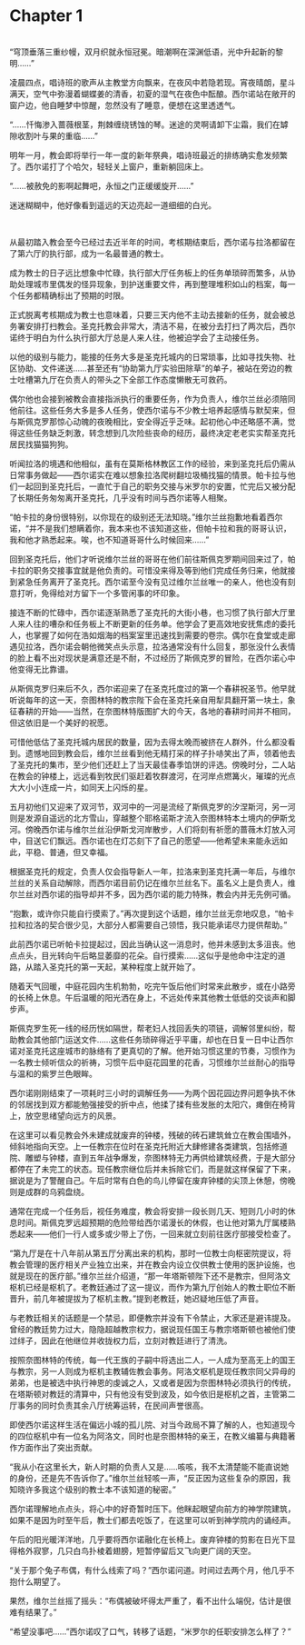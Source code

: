 # Chapter 1

<br>
“穹顶垂落三重纱幔，双月织就永恒冠冕。暗潮啊在深渊低语，光中升起新的黎明……”

凌晨四点，唱诗班的歌声从主教堂方向飘来，在夜风中若隐若现。宵夜晴朗，星斗满天，空气中弥漫着蝴蝶姜的清香，初夏的湿气在夜色中酝酿。西尔诺站在敞开的窗户边，他自睡梦中惊醒，忽然没有了睡意，便想在这里透透气。

“……忏悔渗入蔷薇根茎，荆棘缠绕锈蚀的琴。迷途的灵啊请卸下尘霜，我们在罅隙收割叶与果的重临……”

明年一月，教会即将举行一年一度的新年祭典，唱诗班最近的排练确实愈发频繁了。西尔诺打了个哈欠，轻轻关上窗户，重新躺回床上。

“……被赦免的影啊起舞吧，永恒之门正缓缓旋开……”

迷迷糊糊中，他好像看到遥远的天边亮起一道细细的白光。

<br>

从最初踏入教会至今已经过去近半年的时间，考核期结束后，西尔诺与拉洛都留在了第六厅的执行部，成为一名最普通的教士。

成为教士的日子远比想象中忙碌，执行部大厅任务板上的任务单琐碎而繁多，从协助处理城市里偶发的怪异现象，到护送重要文件，再到整理堆积如山的档案，每一个任务都精确标出了预期的时限。

正式脱离考核期成为教士也意味着，只要三天内他不主动去接新的任务，就会被总务署安排打扫教会。圣克托教会非常大，清洁不易，在被分去打扫了两次后，西尔诺终于明白为什么执行部大厅总是人来人往，他被迫学会了主动接任务。

以他的级别与能力，能接的任务大多是圣克托城内的日常琐事，比如寻找失物、社区协助、文件递送……甚至还有“协助第九厅实验田除草”的单子，被站在旁边的教士吐槽第九厅在负责人的带头之下全部工作态度懒散无可救药。

偶尔他也会接到被教会直接指派执行的重要任务，作为负责人，维尔兰丝必须陪同他前往。这些任务大多是多人任务，使西尔诺与不少教士培养起感情与默契来，但与斯佩克罗那惊心动魄的夜晚相比，安全得近乎乏味。起初他心中还略感不满，觉得这些任务缺乏刺激，转念想到几次险些丧命的经历，最终决定老老实实帮圣克托居民找猫猫狗狗。

听闻拉洛的境遇和他相似，虽有在莫斯格林教区工作的经验，来到圣克托后仍需从日常事务做起——西尔诺实在难以想象拉洛爬树翻垃圾桶找猫的情景。帕卡拉与他们一起回到圣克托后，一直忙于自己的职务交接与米罗尔的安置，忙完后又被分配了长期任务匆匆离开圣克托，几乎没有时间与西尔诺等人相聚。

“帕卡拉的身份很特别，以你现在的级别还无法知晓。”维尔兰丝抱歉地看着西尔诺，“并不是我们想瞒着你，我本来也不该知道这些，但帕卡拉和我的哥哥认识，我和他才熟悉起来。唉，也不知道哥哥什么时候回来……”

回到圣克托后，他们才听说维尔兰丝的哥哥在他们前往斯佩克罗期间回来过了，帕卡拉的职务交接事宜就是他负责的。可惜没来得及等到他们完成任务归来，他就接到紧急任务离开了圣克托。西尔诺至今没有见过维尔兰丝唯一的亲人，他也没有刻意打听，免得给对方留下一个多管闲事的坏印象。

接连不断的忙碌中，西尔诺逐渐熟悉了圣克托的大街小巷，也习惯了执行部大厅里人来人往的嘈杂和任务板上不断更新的任务单。他学会了更高效地安抚焦虑的委托人，也掌握了如何在浩如烟海的档案室里迅速找到需要的卷宗。偶尔在食堂或走廊遇见拉洛，西尔诺会朝他微笑点头示意，拉洛通常没有什么回复，那张没什么表情的脸上看不出对现状是满意还是不耐，不过经历了斯佩克罗的冒险，在西尔诺心中他变得无比靠谱。

从斯佩克罗归来后不久，西尔诺迎来了在圣克托度过的第一个春耕祝圣节。他早就听说每年的这一天，奈图林特的教宗陛下会在圣克托亲自用犁具翻开第一块土，象征春耕的开始——当然，在奈图林特版图扩大的今天，各地的春耕时间并不相同，但这依旧是一个美好的祝愿。

可惜他低估了圣克托城内居民的数量，因为去得太晚而被挤在人群外，什么都没看到。遗憾地回到教会后，维尔兰丝看到他无精打采的样子扑哧笑出了声，领着他去了圣克托的集市，至少他们还赶上了当天最佳春季馅饼的评选。傍晚时分，二人站在教会的钟楼上，远远看到牧民们驱赶着牧群渡河，在河岸点燃篝火，璀璨的光点大大小小连成一片，如同天上闪烁的星。

五月初他们又迎来了双河节，双河中的一河是流经了斯佩克罗的汐涅斯河，另一河则是发源自遥远的北方雪山，穿越整个耶格诺斯才流入奈图林特本土境内的伊斯戈河。傍晚西尔诺与维尔兰丝沿伊斯戈河岸散步，人们将刻有祈愿的蔷薇木灯放入河中，目送它们飘远。西尔诺也在灯芯刻下了自己的愿望——他希望未来能永远如此，平稳、普通，但又幸福。

根据圣克托的规定，负责人仅会指导新人一年，拉洛来到圣克托满一年后，与维尔兰丝的关系自动解除，而西尔诺目前仍记在维尔兰丝名下。虽名义上是负责人，维尔兰丝对西尔诺的指导却并不多，因为西尔诺的能力特殊，教会内并无先例可循。

“抱歉，或许你只能自行摸索了。”再次提到这个话题，维尔兰丝无奈地叹息，“帕卡拉和拉洛的契合很少见，大部分人都需要自己领悟，我只能承诺尽力提供帮助。”

此前西尔诺已听帕卡拉提起过，因此当确认这一消息时，他并未感到太多沮丧。他点点头，目光转向午后略显萎靡的花朵。自行摸索……这似乎是他命中注定的道路，从踏入圣克托的第一天起，某种程度上就开始了。

随着天气回暖，中庭花园内生机勃勃，吃完午饭后他们时常来此散步，或在小路旁的长椅上休息。午后温暖的阳光洒在身上，不远处传来其他教士低低的交谈声和脚步声。

斯佩克罗生死一线的经历恍如隔世，帮老妇人找回丢失的项链，调解邻里纠纷，帮助教会其他部门运送文件……这些任务琐碎得近乎平庸，却也在日复一日中让西尔诺对圣克托这座城市的脉络有了更真切的了解。他开始习惯这里的节奏，习惯作为一名教士倾听信众的祈祷，习惯午后中庭花园里的花香，习惯维尔兰丝耐心的指导与温和的紫罗兰色眼眸。

西尔诺刚刚结束了一项耗时三小时的调解任务——为两个因花园边界问题争执不休的邻居找到双方都能勉强接受的折中点，他揉了揉有些发胀的太阳穴，瘫倒在椅背上，放空思绪望向远方的风景。

在这里可以看见教会外未建成就废弃的钟楼，残破的砖石建筑耸立在教会围墙外，倾斜地指向天空。上一任教宗在位时在圣克托附近大肆修建各类建筑，包括修道院、雕塑与钟楼，直到五年战争爆发，奈图林特无力再供给建筑经费，于是大部分都停在了未完工的状态。现任教宗继位后并未拆除它们，而是就这样保留了下来，据说是为了警醒自己。午后时常有白色的鸟儿停留在废弃钟楼的尖顶上休憩，傍晚则是成群的乌鸦盘绕。

通常在完成一个任务后，视任务难度，教会将安排一段长则几天、短则几小时的休息时间。斯佩克罗远超预期的危险带给西尔诺漫长的休假，也让他对第九厅属楼熟悉起来——他们一行人或多或少带上了伤，一回来就立刻前往医疗部接受检查了。

“第九厅是在十八年前从第五厅分离出来的机构，那时一位教士向枢密院提议，将教会管理的医疗相关产业独立出来，并在教会内设立仅供教士使用的医护设施，也就是现在的医疗部。”维尔兰丝介绍道，“那一年塔斯顿陛下还不是教宗，但阿洛文枢机已经是枢机了。老教廷通过了这一提议，而作为第九厅创始人的教士职位不断晋升，前几年被提拔为了枢机主教。”提到老教廷，她迟疑地压低了声音。

与老教廷相关的话题是一个禁忌，即便教宗并没有下令禁止，大家还是避讳提及。曾经的教廷势力过大，隐隐超越教宗权力，据说现任国王与教宗塔斯顿也被他们使过绊子，因此在他继位并收拢权力后，立刻对教廷进行了清洗。

按照奈图林特的传统，每一代王族的子嗣中将选出二人，一人成为至高无上的国王与教宗，另一人则成为枢机主教辅佐教会事务。阿洛文枢机是现任教宗同父异母的弟弟，也是被选中执行神恩的虔诚之人，又或者是因为奈图林特必须执行的传统，在塔斯顿对教廷的清算中，只有他没有受到波及，如今依旧是枢机之首，主管第二厅事务的同时负责其余八厅统筹运转，在民间声誉很高。

即使西尔诺这样生活在偏远小城的孤儿院、对当今政局不算了解的人，也知道现今的四位枢机中有一位名为阿洛文，同时也是奈图林特的亲王，在教义编纂与典籍著作方面作出了突出贡献。

“我从小在这里长大，新人时期的负责人又是……咳咳，我不太清楚能不能直说她的身份，还是先不告诉你了。”维尔兰丝轻咳一声，“反正因为这些复杂的原因，我知晓许多我这个级别的教士本不该知道的秘密。”

西尔诺理解地点点头，将心中的好奇暂时压下。他眯起眼望向前方的神学院建筑，如果不是因为时至午后，教士们都去吃饭了，在这里可以听到神学院内的诵经声。

午后的阳光暖洋洋地，几乎要将西尔诺融化在长椅上。废弃钟楼的剪影在日光下显得格外寂寥，几只白鸟扑棱着翅膀，短暂停留后又飞向更广阔的天空。

“关于那个兔子布偶，有什么线索了吗？”西尔诺问道。时间过去两个月，他几乎不抱什么期望了。

果然，维尔兰丝摇了摇头：“布偶被破坏得太严重了，看不出什么端倪，估计是很难有结果了。”

“希望没事吧……”西尔诺叹了口气，转移了话题，“米罗尔的任职安排怎么样了？”
